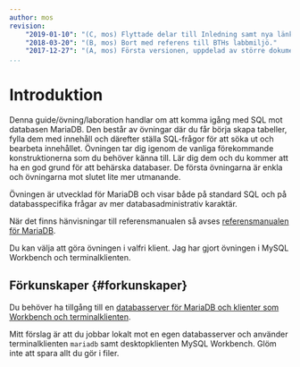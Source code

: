 ```yaml
---
author: mos
revision:
    "2019-01-10": "(C, mos) Flyttade delar till Inledning samt nya länkar till installation och kom igång med klienter."
    "2018-03-20": "(B, mos) Bort med referens till BTHs labbmiljö."
    "2017-12-27": "(A, mos) Första versionen, uppdelad av större dokument."
...
```

Introduktion
==================================

Denna guide/övning/laboration handlar om att komma igång med SQL mot databasen MariaDB. Den består av övningar där du får börja skapa tabeller, fylla dem med innehåll och därefter ställa SQL-frågor för att söka ut och bearbeta innehållet. Övningen tar dig igenom de vanliga förekommande konstruktionerna som du behöver känna till. Lär dig dem och du kommer att ha en god grund för att behärska databaser. De första övningarna är enkla och övningarna mot slutet lite mer utmanande.

Övningen är utvecklad för MariaDB och visar både på standard SQL och på databasspecifika frågar av mer databasadministrativ karaktär.

När det finns hänvisningar till referensmanualen så avses [referensmanualen för MariaDB](https://mariadb.com/kb/en/documentation/).

Du kan välja att göra övningen i valfri klient. Jag har gjort övningen i MySQL Workbench och terminalklienten.



Förkunskaper {#forkunskaper}
----------------------------------

Du behöver ha tillgång till en [databasserver för MariaDB och klienter som Workbench och terminalklienten](labbmiljo/mysql-med-workbench).

<!--
Du behöver ha grundläggande kunskap om hur du använder terminalerna och hur du kopplar dig till databasen. Behöver du hjälp så jobbar du igenom artikeln "[Introduktion till databasen MySQL/MariaDB, dess klienter och SQL](kunskap/introduktion-till-mysql-mariadb-dess-klienter-och-sql)".
-->

Mitt förslag är att du jobbar lokalt mot en egen databasserver och använder terminalklienten `mariadb` samt desktopklienten MySQL Workbench. Glöm inte att spara allt du gör i filer.
